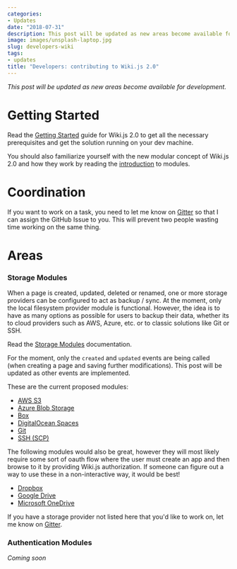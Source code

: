```yaml
---
categories:
- Updates
date: "2018-07-31"
description: This post will be updated as new areas become available for development.
image: images/unsplash-laptop.jpg
slug: developers-wiki
tags:
- updates
title: "Developers: contributing to Wiki.js 2.0"
---
```


*This post will be updated as new areas become available for development.*

# Getting Started
Read the [Getting Started](https://docs.requarks.io/wiki/v/2.x/developers/getting-started) guide for Wiki.js 2.0 to get all the necessary prerequisites and get the solution running on your dev machine.

You should also familiarize yourself with the new modular concept of Wiki.js 2.0 and how they work by reading the [introduction](https://docs.requarks.io/wiki/v/2.x/developers/modules/introduction) to modules.

# Coordination
If you want to work on a task, you need to let me know on [Gitter](https://gitter.im/Requarks/wiki) so that I can assign the GitHub Issue to you. This will prevent two people wasting time working on the same thing.

# Areas

### Storage Modules

When a page is created, updated, deleted or renamed, one or more storage providers can be configured to act as backup / sync. At the moment, only the local filesystem provider module is functional. However, the idea is to have as many options as possible for users to backup their data, whether its to cloud providers such as AWS, Azure, etc. or to classic solutions like Git or SSH.

Read the [Storage Modules](https://docs.requarks.io/wiki/v/2.x/developers/modules/storage) documentation.

For the moment, only the `created` and `updated` events are being called (when creating a page and saving further modifications). This post will be updated as other events are implemented.

These are the current proposed modules:

- [AWS S3](https://waffle.io/Requarks/wiki/cards/5b40287459838e001b680c86)
- [Azure Blob Storage](https://waffle.io/Requarks/wiki/cards/5b4028ce3b94fe001da4590d)
- [Box](https://waffle.io/Requarks/wiki/cards/5b612df96b3ad1001c6fb80d)
- [DigitalOcean Spaces](https://waffle.io/Requarks/wiki/cards/5b40279729ec9e001bad3ea5)
- [Git](https://waffle.io/Requarks/wiki/cards/5b4026a38f70ca001c509106)
- [SSH (SCP)](https://waffle.io/Requarks/wiki/cards/5b402a17dc70ba001d39cbae)

The following modules would also be great, however they will most likely require some sort of oauth flow where the user must create an app and then browse to it by providing Wiki.js authorization. If someone can figure out a way to use these in a non-interactive way, it would be best!

- [Dropbox](https://waffle.io/Requarks/wiki/cards/5b40294a2757ed001defabff)
- [Google Drive](https://waffle.io/Requarks/wiki/cards/5b40296e2e8c9c001c2cd07f)
- [Microsoft OneDrive](https://waffle.io/Requarks/wiki/cards/5b402986e5f8ca001d1a1368)

If you have a storage provider not listed here that you'd like to work on, let me know on [Gitter](https://gitter.im/Requarks/wiki).

### Authentication Modules

*Coming soon*